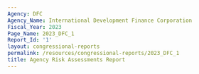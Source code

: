 ```yaml
---
Agency: DFC
Agency_Name: International Development Finance Corporation
Fiscal_Year: 2023
Page_Name: 2023_DFC_1
Report_Id: '1'
layout: congressional-reports
permalink: /resources/congressional-reports/2023_DFC_1
title: Agency Risk Assessments Report
---
```

